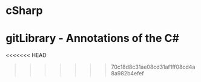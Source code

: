 # cSharp

gitLibrary - Annotations of the C#
=======
<<<<<<< HEAD
>>>>>>> 70c18d8c31ae08cd31af1ff08cd4a8a982b4efef
